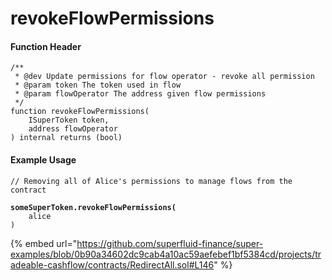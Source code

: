 # revokeFlowPermissions

#### Function Header

```solidity
/**
 * @dev Update permissions for flow operator - revoke all permission
 * @param token The token used in flow
 * @param flowOperator The address given flow permissions
 */
function revokeFlowPermissions(
    ISuperToken token,
    address flowOperator
) internal returns (bool)
```

#### Example Usage

<pre><code>// Removing all of Alice's permissions to manage flows from the contract
<strong>
</strong><strong>someSuperToken.revokeFlowPermissions(
</strong>    alice
)
</code></pre>

{% embed url="https://github.com/superfluid-finance/super-examples/blob/0b90a34602dc9cab4a10ac59aefebef1bf5384cd/projects/tradeable-cashflow/contracts/RedirectAll.sol#L146" %}
